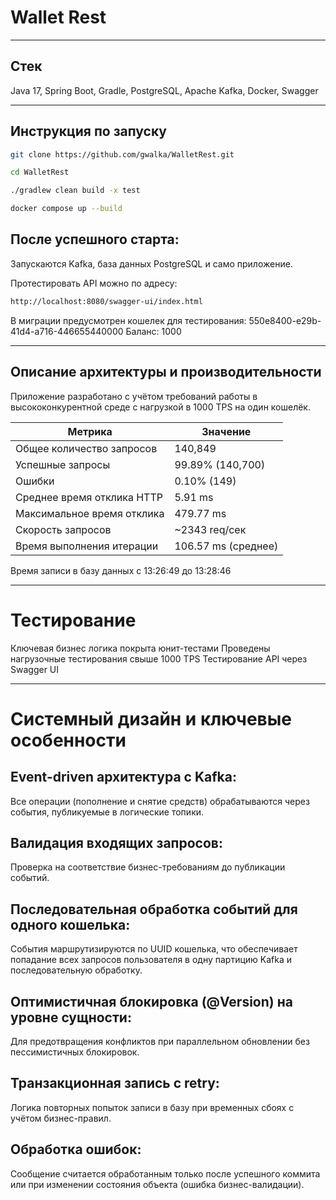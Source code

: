 # Wallet Rest
___
## Стек
Java 17, Spring Boot, Gradle, PostgreSQL, Apache Kafka, Docker, Swagger
___
## Инструкция по запуску

```bash
git clone https://github.com/gwalka/WalletRest.git
```
```bash
cd WalletRest
```
```bash
./gradlew clean build -x test
```
```bash
docker compose up --build
```

## После успешного старта:

Запускаются Kafka, база данных PostgreSQL и само приложение.

Протестировать API можно по адресу:
```bash
http://localhost:8080/swagger-ui/index.html
```
В миграции предусмотрен кошелек для тестирования:
550e8400-e29b-41d4-a716-446655440000
Баланс: 1000

___

## Описание архитектуры и производительности
Приложение разработано с учётом требований работы в высококонкурентной среде с нагрузкой в 1000 TPS на один кошелёк.

| Метрика                          | Значение            |
| -------------------------------- | ------------------- |
| Общее количество запросов        | 140,849             |
| Успешные запросы                 | 99.89% (140,700)    |
| Ошибки                           | 0.10% (149)         |
| Среднее время отклика HTTP       | 5.91 ms             |
| Максимальное время отклика       | 479.77 ms           |
| Скорость запросов                | \~2343 req/сек      |
| Время выполнения итерации        | 106.57 ms (среднее) |

Время записи в базу данных  с  13:26:49 до 13:28:46
___
# Тестирование
Ключевая бизнес логика покрыта юнит-тестами
Проведены нагрузочные тестирования свыше 1000 TPS
Тестирование API через Swagger UI
___
# Системный дизайн и ключевые особенности
## Event-driven архитектура с Kafka:
Все операции (пополнение и снятие средств) обрабатываются через события, публикуемые в логические топики.

## Валидация входящих запросов:
Проверка на соответствие бизнес-требованиям до публикации событий.

## Последовательная обработка событий для одного кошелька:
События маршрутизируются по UUID кошелька, что обеспечивает попадание всех запросов пользователя в одну партицию Kafka и последовательную обработку.

## Оптимистичная блокировка (@Version) на уровне сущности:
Для предотвращения конфликтов при параллельном обновлении без пессимистичных блокировок.

## Транзакционная запись с retry:
Логика повторных попыток записи в базу при временных сбоях с учётом бизнес-правил.

## Обработка ошибок:
Сообщение считается обработанным только после успешного коммита или при изменении состояния объекта (ошибка бизнес-валидации).


